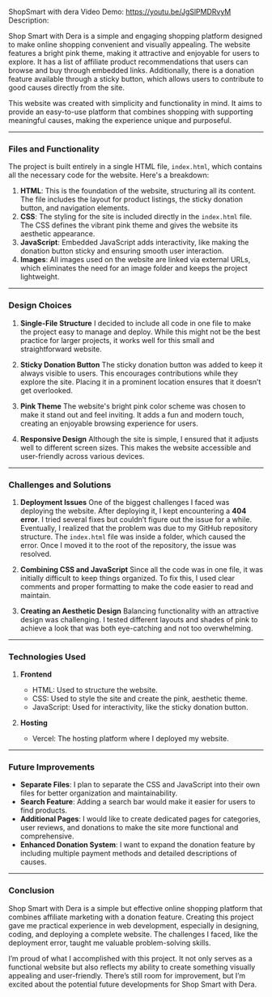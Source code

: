 ShopSmart with dera
Video Demo:  <https://youtu.be/JgSlPMDRvyM>
 Description:
 
Shop Smart with Dera is a simple and engaging shopping platform designed to make online shopping convenient and visually appealing. The website features a bright pink theme, making it attractive and enjoyable for users to explore. It has a list of affiliate product recommendations that users can browse and buy through embedded links. Additionally, there is a donation feature available through a sticky button, which allows users to contribute to good causes directly from the site.

This website was created with simplicity and functionality in mind. It aims to provide an easy-to-use platform that combines shopping with supporting meaningful causes, making the experience unique and purposeful.

---

### **Files and Functionality**

The project is built entirely in a single HTML file, `index.html`, which contains all the necessary code for the website. Here's a breakdown:

1. **HTML**: This is the foundation of the website, structuring all its content. The file includes the layout for product listings, the sticky donation button, and navigation elements.
2. **CSS**: The styling for the site is included directly in the `index.html` file. The CSS defines the vibrant pink theme and gives the website its aesthetic appearance.
3. **JavaScript**: Embedded JavaScript adds interactivity, like making the donation button sticky and ensuring smooth user interaction.
4. **Images**: All images used on the website are linked via external URLs, which eliminates the need for an image folder and keeps the project lightweight.

---

### **Design Choices**

1. **Single-File Structure**
   I decided to include all code in one file to make the project easy to manage and deploy. While this might not be the best practice for larger projects, it works well for this small and straightforward website.

2. **Sticky Donation Button**
   The sticky donation button was added to keep it always visible to users. This encourages contributions while they explore the site. Placing it in a prominent location ensures that it doesn’t get overlooked.

3. **Pink Theme**
   The website's bright pink color scheme was chosen to make it stand out and feel inviting. It adds a fun and modern touch, creating an enjoyable browsing experience for users.

4. **Responsive Design**
   Although the site is simple, I ensured that it adjusts well to different screen sizes. This makes the website accessible and user-friendly across various devices.

---

### **Challenges and Solutions**

1. **Deployment Issues**
   One of the biggest challenges I faced was deploying the website. After deploying it, I kept encountering a **404 error**. I tried several fixes but couldn’t figure out the issue for a while. Eventually, I realized that the problem was due to my GitHub repository structure. The `index.html` file was inside a folder, which caused the error. Once I moved it to the root of the repository, the issue was resolved.

2. **Combining CSS and JavaScript**
   Since all the code was in one file, it was initially difficult to keep things organized. To fix this, I used clear comments and proper formatting to make the code easier to read and maintain.

3. **Creating an Aesthetic Design**
   Balancing functionality with an attractive design was challenging. I tested different layouts and shades of pink to achieve a look that was both eye-catching and not too overwhelming.

---

### **Technologies Used**

1. **Frontend**
   - HTML: Used to structure the website.
   - CSS: Used to style the site and create the pink, aesthetic theme.
   - JavaScript: Used for interactivity, like the sticky donation button.

2. **Hosting**
   - Vercel: The hosting platform where I deployed my website.

---

### **Future Improvements**

- **Separate Files**: I plan to separate the CSS and JavaScript into their own files for better organization and maintainability.
- **Search Feature**: Adding a search bar would make it easier for users to find products.
- **Additional Pages**: I would like to create dedicated pages for categories, user reviews, and donations to make the site more functional and comprehensive.
- **Enhanced Donation System**: I want to expand the donation feature by including multiple payment methods and detailed descriptions of causes.

---

### **Conclusion**

Shop Smart with Dera is a simple but effective online shopping platform that combines affiliate marketing with a donation feature. Creating this project gave me practical experience in web development, especially in designing, coding, and deploying a complete website. The challenges I faced, like the deployment error, taught me valuable problem-solving skills. 

I’m proud of what I accomplished with this project. It not only serves as a functional website but also reflects my ability to create something visually appealing and user-friendly. There’s still room for improvement, but I’m excited about the potential future developments for Shop Smart with Dera.
